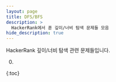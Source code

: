 ```yaml
---
layout: page
title: DFS/BFS
description: >
  HackerRank에서 푼 깊이/너비 탐색 문제들 모음
hide_description: true
---
```

HackerRank 깊이/너비 탐색 관련 문제들입니다.

0. 
{:toc}

